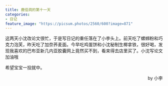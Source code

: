 ```yaml
---
title: 鹿佳莼的第十一天
categories:
- 日记
feature_image: "https://picsum.photos/2560/600?image=871"
---
```


这两天小沈改论文很忙，于是写日记的重任落在了小李头上。前天吃了螺蛳粉和巧克力泡芙，昨天吃了加奈荞麦面。今早吃鸡蛋饼和小沈秘制生椰拿铁，很好喝，发现我喜欢的巴布亚新几内亚胶囊网上竟然买不到，看来得去店里买了。小沈写论文加油哦

希望宝宝一投就中。


<p align="right">by 小李</p>

